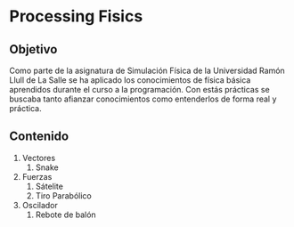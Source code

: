 # Processing Fisics
 
 
 
## Objetivo 

Como parte de la asignatura de Simulación Física de la Universidad Ramón Llull de La Salle se ha aplicado los conocimientos de física básica aprendidos durante el curso a la programación. Con estás prácticas se buscaba tanto afianzar conocimientos como entenderlos de forma real y práctica. 

 
## Contenido 

1. Vectores
   1. Snake
1. Fuerzas
   1. Sátelite
   1. Tiro Parabólico
1. Oscilador
   1. Rebote de balón
